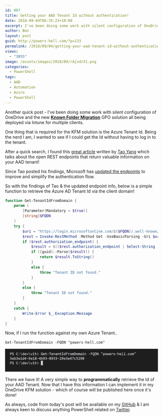 ```yaml
---
id: 007
title: Getting your AAD Tenant Id without authentication!
date: 2018-09-04T06:35:23+10:00
excerpt: I've been doing some work with silent configuration of OneDrive & I needed my tenant Id without having to log in to the tenant - can PowerShell help??
author: Ben
layout: post
guid: http://powers-hell.com/?p=133
permalink: /2018/09/04/getting-your-aad-tenant-id-without-authentication/
views:
  - "3055"
image: /assets/images/2018/09/rAjvdrX1.png
categories:
  - PowerShell
tags:
  - AAD
  - Automation
  - Azure
  - PowerShell
---
```

Another quick post - I've been doing some work with silent configuration of OneDrive and the new **[Known Folder Migration](https://techcommunity.microsoft.com/t5/Microsoft-OneDrive-Blog/Migrate-Your-Files-to-OneDrive-Easily-with-Known-Folder-Move/ba-p/207076)** GPO solution all being deployed via Intune for multiple clients.

<!--more-->

One thing that is required for the KFM solution is the Azure Tenant Id. Being the nerd I am, I wanted to see if I could get the Id without having to log in to the tenant.

After a quick search, I found this [great article](https://blog.tyang.org/2018/01/07/getting-azure-ad-tenant-common-configuration-such-as-tenant-id-using-powershell/) written by [Tao Yang](https://twitter.com/MrTaoYang) which talks about the open REST endpoints that return valuable information on your AAD tenant!

Since Tao posted his findings, Microsoft has [updated the endpoints](https://cloudblogs.microsoft.com/enterprisemobility/2015/03/06/simplifying-our-azure-ad-authentication-flows/) to improve and simplify the authentication flow.

So with the findings of Tao & the updated endpoint info, below is a simple function to retrieve the Azure AD Tenant Id via the client domain!

```PowerShell
function Get-TenantIdFromDomain {
    param (
        [Parameter(Mandatory = $true)]
        [string]$FQDN
    )
    try {
        $uri = "https://login.microsoftonline.com/$($FQDN)/.well-known/openid-configuration"
        $rest = Invoke-RestMethod -Method Get -UseBasicParsing -Uri $uri
        if ($rest.authorization_endpoint) {
            $result = $(($rest.authorization_endpoint | Select-String '\w{8}-\w{4}-\w{4}-\w{4}-\w{12}').Matches.Value)
            if ([guid]::Parse($result)) {
                return $result.ToString()
            }
            else {
                throw "Tenant ID not found."
            }
        }
        else {
            throw "Tenant ID not found."
        }
    }
    catch {
        Write-Error $_.Exception.Message
    }
}
```

Now, if I run the function against my own Azure Tenant..

<pre class="wp-block-code"><code>Get-TenantIdFromDomain -FQDN "powers-hell.com"</code></pre>

[![Successfully captured GUID](/assets/images/2018/09/rAjvdrX1.png)](/assets/images/2018/09/rAjvdrX1.png "Successfully captured GUID")

There we have it! A very simple way to **programmatically** retrieve the Id of your AAD Tenant. Now that I have this information I can implement it in my OneDrive KFM solution - which of course will be published here once it's done!

As always, code from today's post will be available on my [GitHub](https://github.com/tabs-not-spaces) & I am always keen to discuss anything PowerShell related on [<g class="gr_ gr\_10 gr-alert sel gr\_spell gr\_replaced gr\_inline\_cards gr\_disable\_anim\_appear ContextualSpelling ins-del multiReplace" id="10" data-gr-id="10">Twitter</g>](https://twitter.com/powers_hell).
